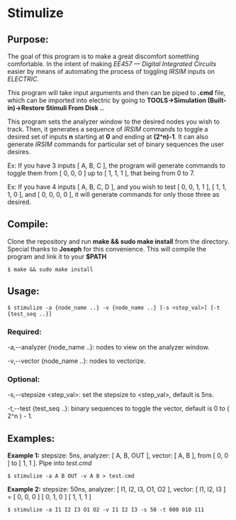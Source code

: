 # Stimulize

## Purpose:
The goal of this program is to make a great discomfort something comfortable. In the intent of making *EE457 — Digital Integrated Circuits* easier by means of automating the process of toggling *IRSIM* inputs on *ELECTRIC*.

This program will take input arguments and then can be piped to **.cmd** file, which can be imported into
electric by going to **TOOLS->Simulation (Built-in)->Restore Stimuli From Disk ..**

This program sets the analyzer window to the desired nodes you wish to track. Then, it generates a sequence of *IRSIM* commands to toggle a desired set of inputs **n** starting at **0** and ending at **(2^n)-1**. It can also generate *IRSIM* commands for particular set of binary sequences the user desires.

Ex: If you have 3 inputs [ A, B, C ], the program will generate commands to toggle them from [ 0, 0, 0 ] up to [ 1, 1, 1 ], that being from 0 to 7.

Ex: If you have 4 inputs [ A, B, C, D ], and you wish to test [ 0, 0, 1, 1 ], [ 1, 1, 1, 0 ], and [ 0, 0, 0, 0 ], it will generate commands for only those three as desired.

## Compile:
Clone the repository and run **make && sudo make install** from the directory. Special thanks to
**Joseph** for this convenience. This will compile the program and link it to your **$PATH**

    $ make && sudo make install

## Usage:

    $ stimulize -a {node_name ..} -v {node_name ..} [-s <step_val>] [-t {test_seq ..}]

### Required:

-a,--analyzer {node_name ..}: nodes to view on the analyzer window.

-v,--vector {node_name ..}: nodes to vectorize.

### Optional:

-s,--stepsize <step_val>: set the stepsize to <step_val>, default is 5ns.

-t,--test {test_seq ..}: binary sequences to toggle the vector, default is 0 to ( 2^n ) - 1.

## Examples:

**Example 1:** stepsize: 5ns, analyzer: [ A, B, OUT ], vector: [ A, B ], from [ 0, 0 ] to [ 1, 1 ].
Pipe into *test.cmd*

    $ stimulize -a A B OUT -v A B > test.cmd

**Example 2:** stepsize: 50ns, analyzer: [ I1, I2, I3, O1, O2 ], vector: [ I1, I2, I3 ] = [ 0, 0, 0 ] [ 0, 1, 0 ] [ 1, 1, 1 ]

    $ stimulize -a I1 I2 I3 O1 O2 -v I1 I2 I3 -s 50 -t 000 010 111
